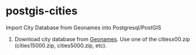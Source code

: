 # postgis-cities
Import City Database from Geonames into Postgresql/PostGIS

1. Download city database from [Geonames](https://download.geonames.org/export/dump/). Use one of the citiesx00.zip (cities15000.zip, cities5000.zip, etc).

